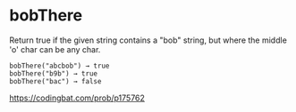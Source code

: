 #  bobThere
Return true if the given string contains a "bob" string, but where the middle 'o' char can be any char.

```
bobThere("abcbob") → true
bobThere("b9b") → true
bobThere("bac") → false
```
https://codingbat.com/prob/p175762